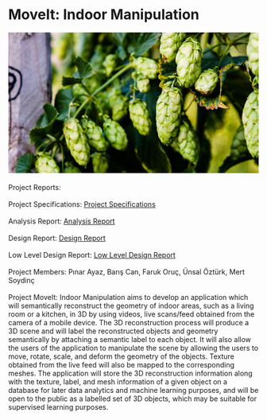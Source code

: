 # MoveIt: Indoor Manipulation
![Project Specifications](bullion-hop-cones.jpg)
<br>
<br>
Project Reports:
<br>
<br>
Project Specifications:
<a href="https://github.com/barisc22/CS491_SeniorDesignProject/raw/master/project_specifications_report.pdf" title="Project Specifications">Project Specifications</a>
<br>
<br>
Analysis Report:
<a href="https://github.com/barisc22/CS491_SeniorDesignProject/raw/master/analysis_report.pdf" title="Analysis Report">Analysis Report</a>
<br>
<br>
Design Report:
<a href="https://github.com/barisc22/CS491_SeniorDesignProject/raw/master/design_report.pdf" title="Design Report">Design Report</a>
<br>
<br>
Low Level Design Report:
<a href="https://github.com/barisc22/MoveIt/blob/master/Low-Level_Design_Report.pdf" title="Design Report">Low Level Design Report</a>
<br>
<br>
Project Members:
Pınar Ayaz,
Barış Can,
Faruk Oruç,
Ünsal Öztürk,
Mert Soydinç
<br>
<br>
Project MoveIt: Indoor Manipulation aims to develop an application which will semantically reconstruct the geometry of indoor areas, such as a living room or a kitchen, in 3D by using videos, live scans/feed obtained from the camera of a mobile device. The 3D reconstruction process will produce a 3D scene and will label the reconstructed objects and geometry semantically by attaching a semantic label to each object. It will also allow the users of the application to manipulate the scene by allowing the users to move, rotate, scale, and deform the geometry of the objects. Texture obtained from the live feed will also be mapped to the corresponding meshes. The application will store the 3D reconstruction information along with the texture, label, and mesh information of a given object on a database for later data analytics and machine learning purposes, and will be open to the public as a labelled set of 3D objects, which may be suitable for supervised learning purposes.
